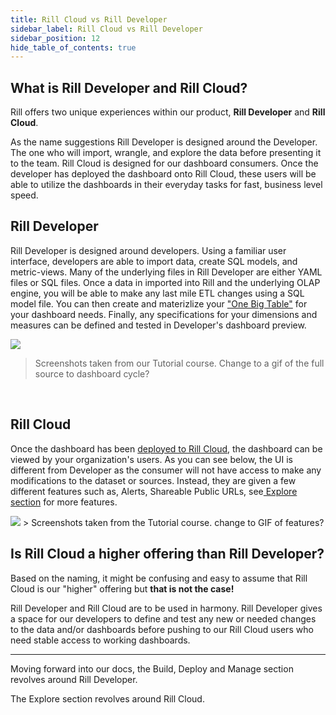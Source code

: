 ```yaml
---
title: Rill Cloud vs Rill Developer 
sidebar_label: Rill Cloud vs Rill Developer 
sidebar_position: 12
hide_table_of_contents: true
---
```


## What is Rill Developer and Rill Cloud?

Rill offers two unique experiences within our product, **Rill Developer** and **Rill Cloud**.

As the name suggestions Rill Developer is designed around the Developer. The one who will import, wrangle, and explore the data before presenting it to the team. 
Rill Cloud is designed for our dashboard consumers. Once the developer has deployed the dashboard onto Rill Cloud, these users will be able to utilize the dashboards in their everyday tasks for fast, business level speed.





## Rill Developer

Rill Developer is designed around developers. Using a familiar user interface, developers are able to import data, create SQL models, and metric-views. Many of the underlying files in Rill Developer are either YAML files or SQL files. Once a data in imported into Rill and the underlying OLAP engine, you will be able to make any last mile ETL changes using a SQL model file. You can then create and materizlize your ["One Big Table"](../build/models/models.md) for your dashboard needs. Finally, any specifications for your dimensions and measures can be defined and tested in Developer's dashboard preview.

<img src = '/img/concepts/rcvsrd/empty-project.png' class='rounded-gif' />

> Screenshots taken from our Tutorial course. Change to a gif of the full source to dashboard cycle?
<br />



## Rill Cloud

Once the dashboard has been [deployed to Rill Cloud](../deploy/existing-project/existing-project.md), the dashboard can be viewed by your organization's users. As you can see below, the UI is different from Developer as the consumer will not have access to make any modifications to the dataset or sources. Instead, they are given a few different features such as, Alerts, Shareable Public URLs, see[ Explore section](../explore/dashboard-101.md) for more features.

<img src = '/img/concepts/rcvsrd/Rill-Cloud.png' class='rounded-gif' />
> Screenshots taken from the Tutorial course. change to GIF of features?
<br />


## Is Rill Cloud a higher offering than Rill Developer?

Based on the naming, it might be confusing and easy to assume that Rill Cloud is our "higher" offering but **that is not the case!** 


Rill Developer and Rill Cloud are to be used in harmony. Rill Developer gives a space for our developers to define and test any new or needed changes to the data and/or dashboards before pushing to our Rill Cloud users who need stable access to working dashboards. 

---
Moving forward into our docs, the Build, Deploy and Manage section revolves around Rill Developer.

The Explore section revolves around Rill Cloud.